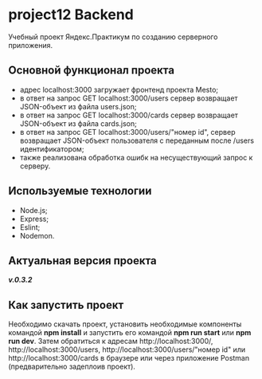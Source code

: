 
# **project12 Backend**

Учебный проект Яндекс.Практикум по созданию серверного приложения.

## **Основной функционал проекта**

+ адрес localhost:3000 загружает фронтенд проекта Mesto;
+ в ответ на запрос GET localhost:3000/users сервер возвращает JSON-объект из файла users.json;
+ в ответ на запрос GET localhost:3000/cards сервер возвращает JSON-объект из файла cards.json;
+ в ответ на запрос GET localhost:3000/users/"номер id", сервер возвращает JSON-объект пользователя с переданным после /users идентификатором;
+ также реализована обработка ошибк на несуществующий запрос к серверу.

## **Используемые технологии**

+ Node.js;
+ Express;
+ Eslint;
+ Nodemon.

## **Актуальная версия проекта**

***v.0.3.2***

## **Как запустить проект**

Необходимо скачать проект, установить необходимые компоненты командой **npm install** и запустить его командой **npm run start** или **npm run dev**. Затем обратиться к адресам http://localhost:3000/, http://localhost:3000/users, http://localhost:3000/users/"номер id" или http://localhost:3000/cards в браузере или через приложение Postman (предварительно задеплоив проект).



